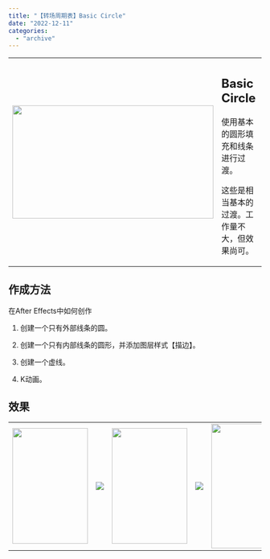 ```yaml
---
title: "【转场周期表】Basic Circle"
date: "2022-12-11"
categories: 
  - "archive"
---
```


<table><tbody><tr><td><img src="https://mir.yuelili.com/2022/12/53d5ab79a639b44f2b027c8f2b7b85af.gif" alt="" width="400px" height="225px"></td><td><h2>Basic Circle</h2><p>使用基本的圆形填充和线条进行过渡。</p><p>这些是相当基本的过渡。工作量不大，但效果尚可。</p></td></tr></tbody></table>

## 作成方法

在After Effects中如何创作

1. 创建一个只有外部线条的圆。

3. 创建一个只有内部线条的圆形，并添加图层样式【描边】。

5. 创建一个虚线。

7. K动画。

## 效果

<table><tbody><tr><td><img class="tableImg_imgDetail__ZFung" src="https://mir.yuelili.com/2022/12/d41e91b54aefe4ab5ca11fa6c432fa10.gif" alt="" width="150px" height="230px"></td><td><img src="https://mir.yuelili.com/user/AE/mg/foxcodex/plus.png"></td><td><img class="tableImg_imgDetail__ZFung" src="https://mir.yuelili.com/2022/12/f4c6bad3e0cbb699df7469d70ce4fed4.gif" alt="" width="150px" height="230px"></td><td><img src="https://mir.yuelili.com/user/AE/mg/foxcodex/plus.png"></td><td><img class="tableImg_imgDetail__ZFung" src="https://mir.yuelili.com/2022/12/2825cf68fcbdb346fbb0bd7aa5cd7477.gif" alt="" width="160" height="248"></td></tr></tbody></table>
